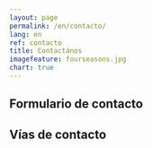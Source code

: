 ```yaml
---
layout: page
permalink: /en/contacto/
lang: en
ref: contacto
title: Contactános
imagefeature: fourseasons.jpg
chart: true
---
```


## Formulario de contacto

## Vías de contacto
